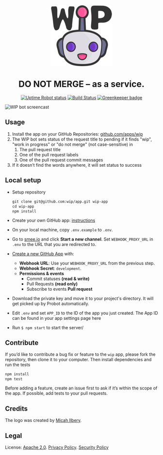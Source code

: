 <p align=center><a href="https://github.com/wip/app/tree/master/assets"><img src="assets/wip-logo.png" alt="" width="200" height="200"></a></p>

<h1 align="center">DO NOT MERGE – as a service.</h1>

<p align="center">
  <a href="https://stats.uptimerobot.com/Dq46zf6PY" rel="nofollow"><img src="https://img.shields.io/uptimerobot/status/m779429441-a6394a1f5546b634ac6b52f8.svg" alt="Uptime Robot status"></a>
  <a href="https://travis-ci.com/wip/app" rel="nofollow"><img alt="Build Status" src="https://travis-ci.com/wip/app.svg?branch=master"></a>
  <a href="https://greenkeeper.io/" rel="nofollow"><img src="https://badges.greenkeeper.io/wip/app.svg" alt="Greenkeeper badge"></a>
</p>

![WIP bot screencast](assets/wip.gif)

## Usage

1. Install the app on your GitHub Repositories: [github.com/apps/wip](https://github.com/apps/wip)
2. The WIP bot sets status of the request title to pending if it finds  "wip", "work in progress" or "do not merge" (not case-sensitive) in
   1. The pull request title
   2. One of the pull request labels
   3. One of the pull request commit messages
3. If it doesn’t find the words anywhere, it will set status to success

## Local setup

- Setup repository

  ```
  git clone git@github.com:wip/app.git wip-app
  cd wip-app
  npm install
  ```
- Create your own GitHub app: [instructions](https://probot.github.io/docs/development/#configure-a-github-app)
- On your local machine, copy `.env.example` to `.env`.
- Go to [smee.io](https://smee.io) and click **Start a new channel**. Set `WEBHOOK_PROXY_URL` in `.env` to the URL that you are redirected to.
- [Create a new GitHub App](https://github.com/settings/apps/new) with:
  - **Webhook URL**: Use your `WEBHOOK_PROXY_URL` from the previous step.
  - **Webhook Secret**: `development`.
  - **Permissions & events**
    - Commit statuses **(read & write)**
    - Pull Requests **(read only)**
    - Subscribe to events **Pull request**
- Download the private key and move it to your project's directory. It will get picked up by Probot automatically.
- Edit `.env` and set `APP_ID` to the ID of the app you just created. The App ID can be found in your app settings page here
- Run `$ npm start` to start the server/

## Contribute

If you’d like to contribute a bug fix or feature to the `wip` app, please fork the repository, then clone it to your computer. Then install dependencies and run the tests

```
npm install
npm test
```

Before adding a feature, create an issue first to ask if it’s within the scope of the app. If possible, add tests to your pull requests.

## Credits

The logo was created by [Micah Ilbery](https://github.com/micahilbery).

## Legal

License: [Apache 2.0](LICENSE). [Privacy Policy](https://github.com/wip/policies/blob/master/PRIVACY.md). [Security Policy](https://github.com/wip/policies/blob/master/SECURITY.md)
